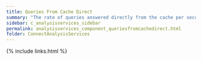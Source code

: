 ```yaml
---
title: Queries From Cache Direct
summary: "The rate of queries answered directly from the cache per second."
sidebar: c_analysisservices_sidebar
permalink: analysisservices_component_queriesfromcachedirect.html
folder: ConnectAnalysisServices
---
```




{% include links.html %}
